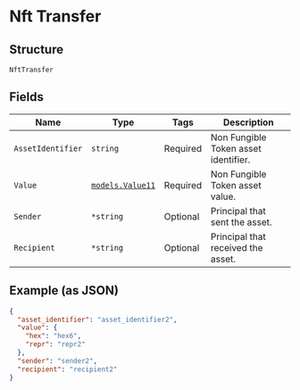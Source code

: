# Nft Transfer

## Structure

`NftTransfer`

## Fields

| Name              | Type                                             | Tags     | Description                          |
| ----------------- | ------------------------------------------------ | -------- | ------------------------------------ |
| `AssetIdentifier` | `string`                                         | Required | Non Fungible Token asset identifier. |
| `Value`           | [`models.Value11`](../../doc/models/value-11.md) | Required | Non Fungible Token asset value.      |
| `Sender`          | `*string`                                        | Optional | Principal that sent the asset.       |
| `Recipient`       | `*string`                                        | Optional | Principal that received the asset.   |

## Example (as JSON)

```json
{
  "asset_identifier": "asset_identifier2",
  "value": {
    "hex": "hex6",
    "repr": "repr2"
  },
  "sender": "sender2",
  "recipient": "recipient2"
}
```
